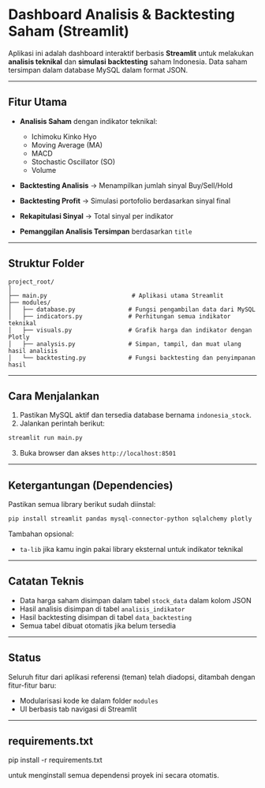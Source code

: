 # Dashboard Analisis & Backtesting Saham (Streamlit)

Aplikasi ini adalah dashboard interaktif berbasis **Streamlit** untuk melakukan **analisis teknikal** dan **simulasi backtesting** saham Indonesia. Data saham tersimpan dalam database MySQL dalam format JSON.

---

## Fitur Utama

- **Analisis Saham** dengan indikator teknikal:

  - Ichimoku Kinko Hyo
  - Moving Average (MA)
  - MACD
  - Stochastic Oscillator (SO)
  - Volume

- **Backtesting Analisis** → Menampilkan jumlah sinyal Buy/Sell/Hold

- **Backtesting Profit** → Simulasi portofolio berdasarkan sinyal final

- **Rekapitulasi Sinyal** → Total sinyal per indikator

- **Pemanggilan Analisis Tersimpan** berdasarkan `title`

---

## Struktur Folder

```
project_root/
│
├── main.py                        # Aplikasi utama Streamlit
├── modules/
│   ├── database.py               # Fungsi pengambilan data dari MySQL
│   ├── indicators.py             # Perhitungan semua indikator teknikal
│   ├── visuals.py                # Grafik harga dan indikator dengan Plotly
│   ├── analysis.py               # Simpan, tampil, dan muat ulang hasil analisis
│   └── backtesting.py            # Fungsi backtesting dan penyimpanan hasil
```

---

## Cara Menjalankan

1. Pastikan MySQL aktif dan tersedia database bernama `indonesia_stock`.
2. Jalankan perintah berikut:

```bash
streamlit run main.py
```

3. Buka browser dan akses `http://localhost:8501`

---

## Ketergantungan (Dependencies)

Pastikan semua library berikut sudah diinstal:

```bash
pip install streamlit pandas mysql-connector-python sqlalchemy plotly
```

Tambahan opsional:

- `ta-lib` jika kamu ingin pakai library eksternal untuk indikator teknikal

---

## Catatan Teknis

- Data harga saham disimpan dalam tabel `stock_data` dalam kolom JSON
- Hasil analisis disimpan di tabel `analisis_indikator`
- Hasil backtesting disimpan di tabel `data_backtesting`
- Semua tabel dibuat otomatis jika belum tersedia

---

## Status

Seluruh fitur dari aplikasi referensi (teman) telah diadopsi, ditambah dengan fitur-fitur baru:

- Modularisasi kode ke dalam folder `modules`
- UI berbasis tab navigasi di Streamlit

---

## requirements.txt

pip install -r requirements.txt

untuk menginstall semua dependensi proyek ini secara otomatis.
